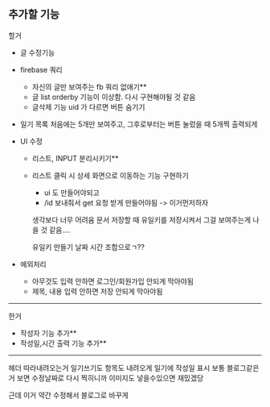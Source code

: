 ## 추가할 기능

할거

- 글 수정기능

- firebase 쿼리
    - 자신의 글만 보여주는 fb 쿼리 없애기**
    - 글 list orderby 기능이 이상함. 다시 구현해야될 것 같음
    - 글삭제 기능 uid 가 다르면 버튼 숨기기

- 일기 목록 처음에는 5개만 보여주고, 그후로부터는 버튼 눌렀을 때 5개찍 출력되게

- UI 수정
    - 리스트, INPUT 분리시키기**
    - 리스트 클릭 시 상세 화면으로 이동하는 기능 구현하기
        - ui 도 만들어야되고
        - /id 보내줘서 get 요청 받게 만들어야됨 -> 이거먼저하자

        생각보다 너무 어려움
        문서 저장할 때 유일키를 저장시켜서
        그걸 보여주는게 나을 것 같음....


        유일키 만들기
        날짜 시간 조합으로ㄱ??

- 예외처리
    - 아무것도 입력 안하면 로그인/회원가입 안되게 막아야됨
    - 제목, 내용 입력 안하면 저장 안되게 막아야됨
    

---

한거

- 작성자 기능 추가**
- 작성일,시간 출력 기능 추가**

---

헤더 따라내려오는거
일기쓰기도 항목도 내려오게
일기에 작성일 표시 보통 블로그같은거 보면 수정날짜로 다시 찍히니까
이미지도 넣을수있으면 재밌겠당

근데 이거 약간 수정해서
블로그로 바꾸게



